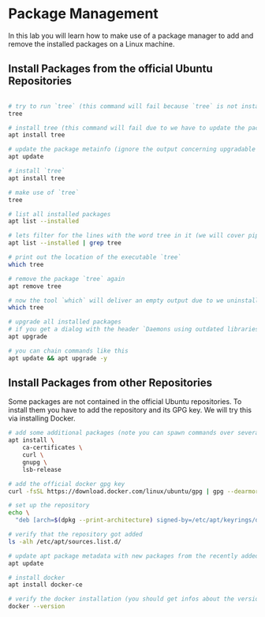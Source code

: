 # Package Management

In this lab you will learn how to make use of a package manager to add and remove the installed packages on a Linux machine.

## Install Packages from the official Ubuntu Repositories
```bash

# try to run `tree` (this command will fail because `tree` is not installed yet)
tree

# install tree (this command will fail due to we have to update the package metainfo first)
apt install tree

# update the package metainfo (ignore the output concerning upgradable packages, we will cover this later)
apt update

# install `tree`
apt install tree

# make use of `tree`
tree

# list all installed packages
apt list --installed

# lets filter for the lines with the word tree in it (we will cover pipes and grep later in detail)
apt list --installed | grep tree

# print out the location of the executable `tree`
which tree

# remove the package `tree` again
apt remove tree

# now the tool `which` will deliver an empty output due to we uninstalled `tree`
which tree

# upgrade all installed packages 
# if you get a dialog with the header `Daemons using outdated libraries` click TAB and ENTER
apt upgrade

# you can chain commands like this
apt update && apt upgrade -y
```

## Install Packages from other Repositories

Some packages are not contained in the official Ubuntu repositories. To install them you have to add the repository and its GPG key. We will try this via installing Docker.

```bash
# add some additional packages (note you can spawn commands over several lines via the character `\`)
apt install \
    ca-certificates \
    curl \
    gnupg \
    lsb-release

# add the official docker gpg key
curl -fsSL https://download.docker.com/linux/ubuntu/gpg | gpg --dearmor -o /etc/apt/keyrings/docker.gpg

# set up the repository
echo \
  "deb [arch=$(dpkg --print-architecture) signed-by=/etc/apt/keyrings/docker.gpg] https://download.docker.com/linux/ubuntu  $(lsb_release -cs) stable" | tee /etc/apt/sources.list.d/docker.list > /dev/null

# verify that the repository got added
ls -alh /etc/apt/sources.list.d/

# update apt package metadata with new packages from the recently added repository
apt update

# install docker
apt install docker-ce

# verify the docker installation (you should get infos about the versions of docker)
docker --version   
```
